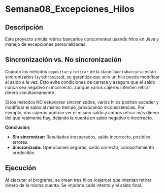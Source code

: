 # Semana08_Excepciones_Hilos

## Descripción
Este proyecto simula retiros bancarios concurrentes usando hilos en Java y manejo de excepciones personalizadas.

## Sincronización vs. No sincronización

Cuando los métodos `depositar` y `retirar` de la clase `CuentaBancaria` están sincronizados (`synchronized`), se garantiza que solo un hilo puede modificar el saldo a la vez. Esto evita condiciones de carrera y asegura que el saldo nunca sea negativo ni incorrecto, aunque varios cajeros intenten retirar dinero simultáneamente.

Si los métodos NO estuvieran sincronizados, varios hilos podrían acceder y modificar el saldo al mismo tiempo, provocando inconsistencias. Por ejemplo, dos cajeros podrían ver el mismo saldo y ambos retirar más dinero del que realmente hay, dejando la cuenta en saldo negativo o incorrecto.

**Conclusión:**
- **Sin sincronizar:** Resultados inesperados, saldo incorrecto, posibles errores.
- **Sincronizado:** Operaciones seguras, saldo correcto, comportamiento predecible.

## Ejecución
Al ejecutar el programa, se crean tres hilos (cajeros) que intentan retirar dinero de la misma cuenta. Se imprime cada intento y el saldo final.

